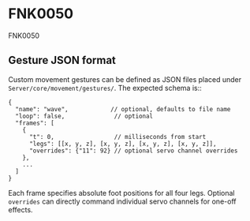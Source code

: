 # FNK0050

FNK0050

## Gesture JSON format

Custom movement gestures can be defined as JSON files placed under
`Server/core/movement/gestures/`. The expected schema is::

```
{
  "name": "wave",            // optional, defaults to file name
  "loop": false,              // optional
  "frames": [
    {
      "t": 0,                 // milliseconds from start
      "legs": [[x, y, z], [x, y, z], [x, y, z], [x, y, z]],
      "overrides": {"11": 92} // optional servo channel overrides
    },
    ...
  ]
}
```

Each frame specifies absolute foot positions for all four legs.  Optional
`overrides` can directly command individual servo channels for one-off
effects.
